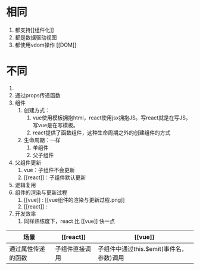 # 相同
1. 都支持[[组件化]] 
2. 都是数据驱动视图
3. 都使用vdom操作 [[DOM]] 
# 不同
1. 
2. 通过props传递函数
3. 组件
	1. 创建方式：
		1. vue使用模板拥抱html，react使用jsx拥抱JS。写react就是在写JS，写vue是在写模板。
		2. react提供了函数组件，这种生命周期之外的创建组件的方式
	2. 生命周期：一样
		1. 单组件
		2. 父子组件
4. 父组件更新
	1. vue：子组件不会更新
	2. [[react]]：子组件默认更新
5. 逻辑复用
6. 组件的渲染与更新过程
	1. [[vue]] : [[vue组件的渲染与更新过程.png]] 
	2. [[react]] :
7. 开发效率
	1. 同样熟练度下，react 比 [[vue]] 快一点

| 场景     | [[react]]      | [[vue]] |
| -------- | -------------- | ------- |
| 通过属性传递的函数 | 子组件直接调用 | 子组件中通过this.$emit(事件名，参数)调用        |
